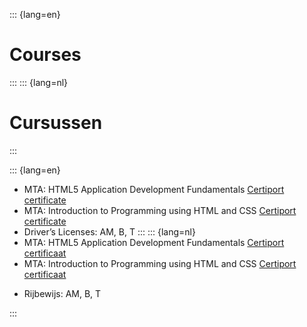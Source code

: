 ::: {lang=en}
# Courses
:::
::: {lang=nl}
<!-- LTex: language=nl -->
# Cursussen
<!-- LTex: language=en -->
:::

::: {lang=en}
* MTA: HTML5 Application Development Fundamentals [Certiport certificate](https://www.certiport.com/Portal/Pages/PrintTranscriptInfo.aspx?action=Cert&id=171&cvid=EGKYS8tFQQMlR6sQvgRpuQ==)
* MTA: Introduction to Programming using HTML and CSS [Certiport certificate](https://www.certiport.com/Portal/Pages/PrintTranscriptInfo.aspx?action=Cert&id=397&cvid=KAtZpnd6ykrDWWM/iy01ug==)
* Driver’s Licenses: AM, B, T
:::
::: {lang=nl}
* MTA: HTML5 Application Development Fundamentals [Certiport certificaat](https://www.certiport.com/Portal/Pages/PrintTranscriptInfo.aspx?action=Cert&id=171&cvid=EGKYS8tFQQMlR6sQvgRpuQ==)
* MTA: Introduction to Programming using HTML and CSS [Certiport certificaat](https://www.certiport.com/Portal/Pages/PrintTranscriptInfo.aspx?action=Cert&id=397&cvid=KAtZpnd6ykrDWWM/iy01ug==)
<!-- LTex: language=nl -->
* Rijbewijs: AM, B, T
<!-- LTex: language=en -->
:::


<!-- DelftX: FP101x Introduction to Functional Programming -->
<!---->
<!-- : Functional Programming, Haskell, Monads; final grade: 98%; December 2014; -->
<!--   [course info](https://courses.edx.org/courses/DelftX/FP101x/3T2014/info); -->
<!--   [verified certificate (PDF)](https://s3.amazonaws.com/verify.edx.org/downloads/6d4d4270a06545ecbdc12f4a9c5cafa4/Certificate.pdf). -->
<!---->
<!-- Introduction to Big Data with Apache Spark -->
<!---->
<!-- : Apache Spark, Python, Vagrant; final grade: 100%; July 2015; -->
<!--   [course info](https://courses.edx.org/courses/BerkeleyX/CS100.1x/1T2015/info) -->
<!--   ; -->
<!--   [verified certificate (PDF)](https://s3.amazonaws.com/verify.edx.org/downloads/f94790bd236c48ca9e943fa50c5d8c48/Certificate.pdf). -->
<!---->
<!-- Scalable Machine Learning -->
<!---->
<!-- : Apache Spark, Python, Vagrant; final grade: 100%; August 2015; -->
<!--   [course info](https://courses.edx.org/courses/BerkeleyX/CS190.1x/1T2015/info) -->
<!--   ; -->
<!--   [verified certificate (PDF)](https://s3.amazonaws.com/verify.edx.org/downloads/90d3c61ff8bb49d080c914dbfa1aa1e7/Certificate.pdf). -->

